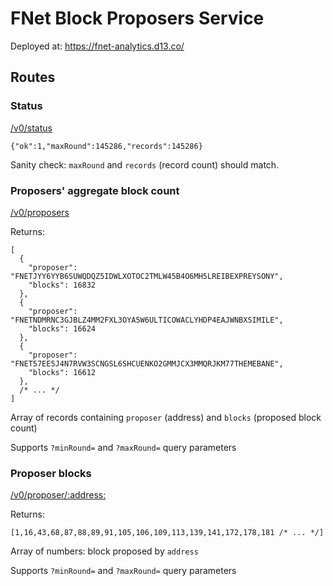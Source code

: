 # FNet Block Proposers Service

Deployed at: https://fnet-analytics.d13.co/

## Routes

### Status

[/v0/status](https://fnet-analytics.d13.co/v0/status)

```
{"ok":1,"maxRound":145286,"records":145286}
```

Sanity check: `maxRound` and `records` (record count) should match.

### Proposers' aggregate block count

[/v0/proposers](https://fnet-analytics.d13.co/v0/proposers)

Returns:

```
[
  {
    "proposer": "FNETJYY6YYB6SUWQDQZ5IDWLXOTOC2TMLW45B4O6MH5LREIBEXPREYSONY",
    "blocks": 16832
  },
  {
    "proposer": "FNETNDMRNC3GJBLZ4MM2FXL3OYA5W6ULTICOWACLYHDP4EAJWNBXSIMILE",
    "blocks": 16624
  },
  {
    "proposer": "FNET57EE5J4N7RVW3SCNGSL6SHCUENKO2GMMJCX3MMQRJKM77THEMEBANE",
    "blocks": 16612
  },
  /* ... */
]

```

Array of records containing `proposer` (address) and `blocks` (proposed block count)

Supports `?minRound=` and `?maxRound=` query parameters

### Proposer blocks

[/v0/proposer/:address:](https://fnet-analytics.d13.co/v0/proposer/FNETJYY6YYB6SUWQDQZ5IDWLXOTOC2TMLW45B4O6MH5LREIBEXPREYSONY)

Returns:

```
[1,16,43,68,87,88,89,91,105,106,109,113,139,141,172,178,181 /* ... */]
```

Array of numbers: block proposed by  `address`

Supports `?minRound=` and `?maxRound=` query parameters
